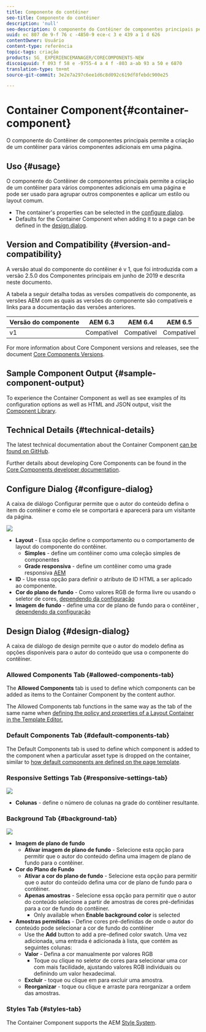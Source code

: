 ```yaml
---
title: Componente do contêiner
seo-title: Componente do contêiner
description: 'null'
seo-description: O componente do Contêiner de componentes principais permite a criação de um contêiner para vários componentes adicionais em uma página.
uuid: ec 807 de 9-f 76 c -4850-9 ece-c 3 e 439 a 1 d 626
contentOwner: Usuário
content-type: referência
topic-tags: criação
products: SG_ EXPERIENCEMANAGER/CORECOMPONENTS-NEW
discoiquuid: f 093 f 58 e -9755-4 a 4 f -803 a-ab 93 a 50 e 6870
translation-type: tm+mt
source-git-commit: 3e2e7a297c6ee1d6c8d092c619df8febdc900e25

---
```



# Container Component{#container-component}

O componente do Contêiner de componentes principais permite a criação de um contêiner para vários componentes adicionais em uma página.

## Uso {#usage}

O componente do Contêiner de componentes principais permite a criação de um contêiner para vários componentes adicionais em uma página e pode ser usado para agrupar outros componentes e aplicar um estilo ou layout comum.

* The container&#39;s properties can be selected in the [configure dialog](#configure-dialog).
* Defaults for the Container Component when adding it to a page can be defined in the [design dialog](#design-dialog).

## Version and Compatibility {#version-and-compatibility}

A versão atual do componente do contêiner é v 1, que foi introduzida com a versão 2.5.0 dos Componentes principais em junho de 2019 e descrita neste documento.

A tabela a seguir detalha todas as versões compatíveis do componente, as versões AEM com as quais as versões do componente são compatíveis e links para a documentação das versões anteriores.

| Versão do componente | AEM 6.3 | AEM 6.4 | AEM 6.5 |
|--- |--- |--- |---|
| v1 | Compatível | Compatível | Compatível |

For more information about Core Component versions and releases, see the document [Core Components Versions](versions.md).

## Sample Component Output {#sample-component-output}

To experience the Container Component as well as see examples of its configuration options as well as HTML and JSON output, visit the [Component Library](http://opensource.adobe.com/aem-core-wcm-components/library/container.html).

## Technical Details {#technical-details}

The latest technical documentation about the Container Component [can be found on GitHub](https://github.com/adobe/aem-core-wcm-components/tree/master/content/src/content/jcr_root/apps/core/wcm/components/container/v1/container).

Further details about developing Core Components can be found in the [Core Components developer documentation](developing.md).

## Configure Dialog {#configure-dialog}

A caixa de diálogo Configurar permite que o autor do conteúdo defina o item do contêiner e como ele se comportará e aparecerá para um visitante da página.

![](assets/screen-shot-2019-06-21-13.59.26.png)

* **Layout** - Essa opção define o comportamento ou o comportamento de layout do componente do contêiner.
   * **Simples** - define um contêiner como uma coleção simples de componentes
   * **Grade responsiva** - define um contêiner como uma grade responsiva [AEM](https://helpx.adobe.com/experience-manager/6-5/sites/authoring/using/responsive-layout.html)
* **ID** - Use essa opção para definir o atributo de ID HTML a ser aplicado ao componente.
* **Cor do plano de fundo** - Como valores RGB de forma livre ou usando o seletor de cores, [dependendo da configuração](#background-tab)
* **Imagem de fundo** - define uma cor de plano de fundo para o contêiner [, dependendo da configuração](#background-tab)

## Design Dialog {#design-dialog}

A caixa de diálogo de design permite que o autor do modelo defina as opções disponíveis para o autor do conteúdo que usa o componente do contêiner.

### Allowed Components Tab {#allowed-components-tab}

The **Allowed Components** tab is used to define which components can be added as items to the Container Component by the content author.

The Allowed Components tab functions in the same way as the tab of the same name when [defining the policy and properties of a Layout Container in the Template Editor.](https://helpx.adobe.com/experience-manager/6-5/sites/authoring/using/templates.html)

### Default Components Tab {#default-components-tab}

The Default Components tab is used to define which component is added to the component when a particular asset type is dropped on the container, similar to [how default components are defined on the page template](https://helpx.adobe.com/experience-manager/6-5/sites/authoring/using/templates.html#EditingTemplatesTemplateAuthors).

### Responsive Settings Tab {#responsive-settings-tab}

![](assets/screen-shot-2019-06-21-09.33.03.png)

* **Colunas** - define o número de colunas na grade do contêiner resultante.

### Background Tab {#background-tab}

![](assets/screen-shot-2019-06-21-09.42.42.png)

* **Imagem de plano de fundo**
   * **Ativar imagem de plano de fundo** - Selecione esta opção para permitir que o autor do conteúdo defina uma imagem de plano de fundo para o contêiner.
* **Cor do Plano de Fundo**
   * **Ativar a cor do plano de fundo** - Selecione esta opção para permitir que o autor do conteúdo defina uma cor de plano de fundo para o contêiner.
   * **Apenas amostras** - Selecione essa opção para permitir que o autor do conteúdo selecione a partir de amostras de cores pré-definidas para a cor de fundo do contêiner.
      * Only available when **Enable background color** is selected
* **Amostras permitidas** - Define cores pré-definidas de onde o autor do conteúdo pode selecionar a cor de fundo do contêiner
   * Use the **Add** button to add a pre-defined color swatch. Uma vez adicionada, uma entrada é adicionada à lista, que contém as seguintes colunas:
   * **Valor** - Defina a cor manualmente por valores RGB
      * Toque ou clique no seletor de cores para selecionar uma cor com mais facilidade, ajustando valores RGB individuais ou definindo um valor hexadecimal.
   * **Excluir** - toque ou clique em para excluir uma amostra.
   * **Reorganizar** - toque ou clique e arraste para reorganizar a ordem das amostras.

### Styles Tab {#styles-tab}

The Container Component supports the AEM [Style System](authoring.md#component-styling).
